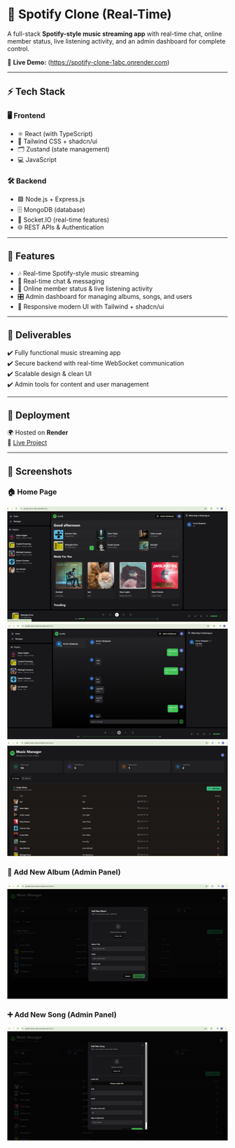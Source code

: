 # 🎵 Spotify Clone (Real-Time)

A full-stack **Spotify-style music streaming app** with real-time chat, online member status, live listening activity, and an admin dashboard for complete control.  

🔗 **Live Demo:** (https://spotify-clone-1abc.onrender.com)  

---

## ⚡ Tech Stack

### 🖥️ Frontend
- ⚛️ React (with TypeScript)  
- 🎨 Tailwind CSS + shadcn/ui  
- 🗂️ Zustand (state management)  
- 💻 JavaScript  

### 🛠️ Backend
- 🟩 Node.js + Express.js  
- 🗄️ MongoDB (database)  
- 🔌 Socket.IO (real-time features)  
- 🌐 REST APIs & Authentication  

---

## 🚀 Features
- 🎶 Real-time Spotify-style music streaming  
- 💬 Real-time chat & messaging  
- 👥 Online member status & live listening activity  
- 🎛️ Admin dashboard for managing albums, songs, and users  
- 📱 Responsive modern UI with Tailwind + shadcn/ui  

---

## 📂 Deliverables
✔️ Fully functional music streaming app  
✔️ Secure backend with real-time WebSocket communication  
✔️ Scalable design & clean UI  
✔️ Admin tools for content and user management  

---

## 🚀 Deployment
🌍 Hosted on **Render**  
🔗 [Live Project](https://spotify-clone-1abc.onrender.com)  

---

## 📸 Screenshots
### 🏠 Home Page
![Home Page](assets/home.png)
![Chat](assets/chat.png)
![Admin Dashboard](assets/admin-dashboard.png)

### 📀 Add New Album (Admin Panel)
![Add Album](assets/add-album.png)

### ➕ Add New Song (Admin Panel)
![Add Song](assets/add-song.png)
